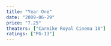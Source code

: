 ```yaml
---
title: "Year One"
date: "2009-06-29"
price: "7.25"
theaters: ["Carmike Royal Cinema 10"]
ratings: ["PG-13"]
---
```

